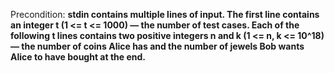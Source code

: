 Precondition: **stdin contains multiple lines of input. The first line contains an integer t (1 <= t <= 1000) — the number of test cases. Each of the following t lines contains two positive integers n and k (1 <= n, k <= 10^18) — the number of coins Alice has and the number of jewels Bob wants Alice to have bought at the end.**